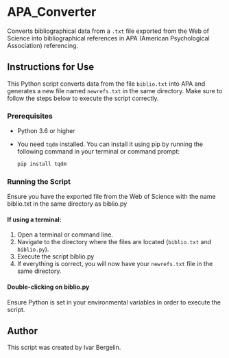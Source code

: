 # APA_Converter

Converts bibliographical data from a `.txt` file exported from the Web of Science into bibliographical references in APA (American Psychological Association) referencing.

## Instructions for Use

This Python script converts data from the file `biblio.txt` into APA and generates a new file named `newrefs.txt` in the same directory. Make sure to follow the steps below to execute the script correctly.

### Prerequisites

- Python 3.6 or higher
- You need `tqdm` installed. You can install it using pip by running the following command in your terminal or command prompt:

    ```bash
    pip install tqdm
    ```


### Running the Script

Ensure you have the exported file from the Web of Science with the name biblio.txt in the same directory as biblio.py

#### If using a terminal:

1. Open a terminal or command line.
2. Navigate to the directory where the files are located (`biblio.txt` and `biblio.py`).
3. Execute the script biblio.py
4. If everything is correct, you will now have your `newrefs.txt` file in the same directory.

#### Double-clicking on biblio.py

Ensure Python is set in your environmental variables in order to execute the script.

## Author

This script was created by Ivar Bergelin.
